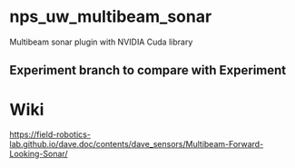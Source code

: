 # nps_uw_multibeam_sonar
Multibeam sonar plugin with NVIDIA Cuda library

## Experiment branch to compare with Experiment

# Wiki
https://field-robotics-lab.github.io/dave.doc/contents/dave_sensors/Multibeam-Forward-Looking-Sonar/
